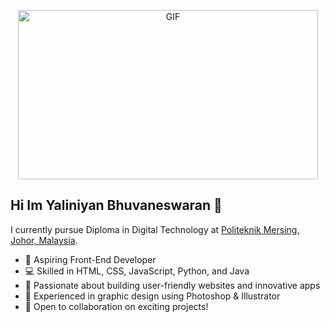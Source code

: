 <p align="center">
<img alt="GIF" src="https://giphy.com/embed/zsapuJopFctFe" width="480" height="271"/></p>


## Hi Im Yaliniyan Bhuvaneswaran 👋
I currently pursue Diploma in Digital Technology at [Politeknik Mersing, Johor, Malaysia](https://www.google.com/search?gs_ssp=eJzj4tVP1zc0LMmqMDUxLag0YLRSNagwNkw2NUlKNEoyNTBNTTYztzKoSDNMM7awSDM2Tk1OSU02N_ISKsjPySxJzc7LzFbITS0qzsxLBwAghhcA&q=politeknik+mersing&rlz=1C1RLNS_enMY1072MY1072&oq=politeknik&gs_lcrp=EgZjaHJvbWUqDQgCEC4YrwEYxwEYgAQyDAgAEEUYORixAxiABDIOCAEQRRgnGDsYgAQYigUyDQgCEC4YrwEYxwEYgAQyEAgDEC4YrwEYxwEYsQMYgAQyCggEEC4YsQMYgAQyBggFEEUYPTIGCAYQRRg9MgYIBxBFGD3SAQg1NTIzajBqN6gCALACAA&sourceid=chrome&ie=UTF-8). 

- 🚀 Aspiring Front-End Developer
- 💻 Skilled in HTML, CSS, JavaScript, Python, and Java
- 🌟 Passionate about building user-friendly websites and innovative apps
- 🎨 Experienced in graphic design using Photoshop & Illustrator
- 🤝 Open to collaboration on exciting projects!

